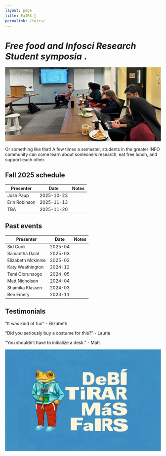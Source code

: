 ```yaml
---
layout: page
title: FaIRS 🎡
permalink: /fairs/
---
```


# _Free food and Infosci Research Student symposia_ .

![photo](images/fairs-banner.jpg)




Or something like that! A few times a semester, students in the greater INFO community can come learn about someone's research, eat free lunch, and support each other. 



## **Fall 2025 schedule**


|__Presenter__|__Date__|__Notes__|    
|-------------------------|-------------------------|-----------------------|
Josh Paup | 2025-10-23| 
Erin Robinson | 2025-11-13|
TBA | 2025-11-20|


 
## **Past events**

|__Presenter__|__Date__|__Notes__|    
|-------------------------|-------------------------|-----------------------|
Sid Cook | 2025-04|
Samantha Dalal | 2025-03|
Elizabeth Mckinnie | 2025-02|
Katy Weathington | 2024-12|
Temi Olorunsogo |  2024-05|
Matt Nicholson | 2024-04|
Shamika Klassen | 2024-03|
Ben Emery | 2023-11|
 

## **Testimonials**

“It was kind of fun” - Elizabeth

“Did you seriously buy a costume for this?” - Laurie

“You shouldn’t have to initialize a desk.” - Matt

![photo](images/dtmf.png)


